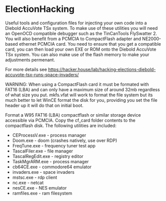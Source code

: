 # ElectionHacking

Useful tools and configuration files for injecting your own code into a Diebold AccuVote TSx system.
To make use of these utilities you will need an OpenOCD compatible debugger such as the TinCanTools
FlySwatter 2. You will also benefit from a PCMCIA to CompactFlash adapter and NE2000-based ethernet
PCMCIA card. You need to ensure that you get a compatible card, you can then load your own EXE or ROM
onto the Diebold AccuVote TSx system. You can also make use of the flash memory to make your adjustments
permenant. 

For more details see https://hacker.house/lab/hacking-elections-diebold-accuvote-tsx-runs-space-invaders/

WARNING: When using a CompactFlash card it must be formated with FAT16 (LBA) and can only have a maximum
size of around 32mb regardless of what size you put. mkfs.vfat will work to format the file system but its
much better to let WinCE format the disk for you, providing you set the file header up it will do that
on initial boot.

Format a W95 FAT16 (LBA) compactflash or similar storage device accessible via PCMCIA. Copy the cf_card
folder contents to the compactflash disk. The following utilities are included:

* CEProcessV.exe    - process manager
* Doom.exe          - doom (crashes natively, use over RDP)
* FreqTune.exe      - frequency tuner test app
* TascalFiler.exe   - file manager
* TascalRegEdit.exe - registry editor
* TaskMgrARM.exe    - process manager
* cb64CE.exe        - commodore64 emulator
* invaders.exe      - space invaders 
* mstsc.exe         - rdp client
* nc.exe            - netcat
* nesCE.exe         - NES emulator
* ramfiles.exe      - ram filesystem
